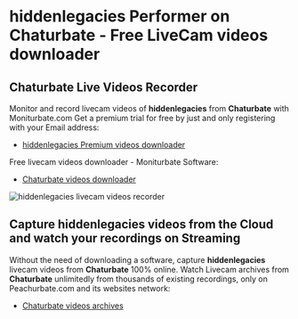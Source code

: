 # hiddenlegacies Performer on Chaturbate - Free LiveCam videos downloader

## Chaturbate Live Videos Recorder

Monitor and record livecam videos of **hiddenlegacies** from **Chaturbate** with Moniturbate.com
Get a premium trial for free by just and only registering with your Email address:
* [hiddenlegacies Premium videos downloader](https://moniturbate.com/request-demo-licence-key.html)

Free livecam videos downloader - Moniturbate Software:
* [Chaturbate videos downloader](https://moniturbate.com/moniturbate-download-software.html)

![hiddenlegacies livecam videos recorder](https://peachurnet.com/templates/moniturbate-software.png)


## Capture hiddenlegacies videos from the Cloud and watch your recordings on Streaming

Without the need of downloading a software, capture **hiddenlegacies** livecam videos from **Chaturbate** 100% online.
Watch Livecam archives from **Chaturbate** unlimitedly from thousands of existing recordings, only on Peachurbate.com and its websites network:
* [Chaturbate videos archives](https://peachurnet.com/)
